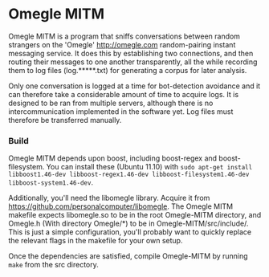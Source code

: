 Omegle MITM
===========

Omegle MITM is a program that sniffs conversations between random strangers on the 'Omegle' <http://omegle.com> random-pairing instant messaging service. It does this by establishing two connections, and then routing their messages to one another transparently, all the while recording them to log files (log.\*\*\*\*\*.txt) for generating a corpus for later analysis.

Only one conversation is logged at a time for bot-detection avoidance and it can therefore take a considerable amount of time to acquire logs. It is designed to be ran from multiple servers, although there is no intercommunication implemented in the software yet. Log files must therefore be transferred manually.

### Build

Omegle MITM depends upon boost, including boost-regex and boost-filesystem. You can install these (Ubuntu 11.10) with `sudo apt-get install libboost1.46-dev libboost-regex1.46-dev libboost-filesystem1.46-dev libboost-system1.46-dev`.

Additionally, you'll need the libomegle library. Acquire it from <https://github.com/personalcomputer/libomegle>. The Omegle MITM makefile expects libomegle.so to be in the root Omegle-MITM directory, and Omegle.h (With directory Omegle/\*) to be in Omegle-MITM/src/include/. This is just a simple configuration, you'll probably want to quickly replace the relevant flags in the makefile for your own setup.

Once the dependencies are satisfied, compile Omegle-MITM by running `make` from the src directory.
